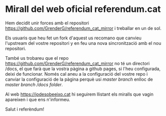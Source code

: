 # Mirall del web oficial referendum.cat

Hem decidit unir forces amb el repositori <https://github.com/GrenderG/referendum_cat_mirror> i treballar en un de sol.

Els usuaris que heu fet un fork d'aquest us recomano que canvieu l'upstream del vostre repositori y en feu una nova sincronització amb el nou repositori.



També us trobareu que el repo <https://github.com/GrenderG/referendum_cat_mirror> no té un directori /docs, el que farà que la vostra pàgina a github pages, si l'heu configurada, deixi de funcionar. Només cal aneu a la configuració del vostre repo i canviar la configuració de la pàgina perquè usi *master branch* enlloc de *master branch /docs folder*.

Al web <https://jodesobeeixo.cat> hi seguirem llistant els miralls que vagin apareixen i que ens n'informeu.

Salut i referèndum!
